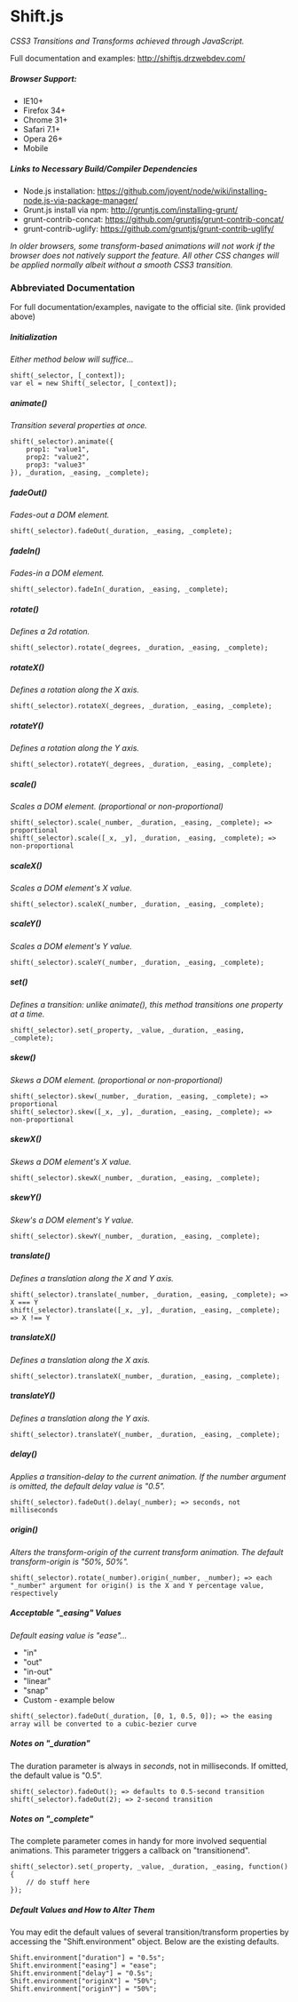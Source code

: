# Shift.js

_CSS3 Transitions and Transforms achieved through JavaScript._

Full documentation and examples: http://shiftjs.drzwebdev.com/

##### Browser Support:

* IE10+
* Firefox 34+
* Chrome 31+
* Safari 7.1+
* Opera 26+
* Mobile

##### Links to Necessary Build/Compiler Dependencies

* Node.js installation: https://github.com/joyent/node/wiki/installing-node.js-via-package-manager/
* Grunt.js install via npm: http://gruntjs.com/installing-grunt/
* grunt-contrib-concat: https://github.com/gruntjs/grunt-contrib-concat/
* grunt-contrib-uglify: https://github.com/gruntjs/grunt-contrib-uglify/

_In older browsers, some transform-based animations will not work if the browser does not natively support the feature. All other CSS changes will be applied normally albeit without a smooth CSS3 transition._

### Abbreviated Documentation

For full documentation/examples, navigate to the official site. (link provided above)

##### Initialization

_Either method below will suffice..._

```
shift(_selector, [_context]);
var el = new Shift(_selector, [_context]);
```

##### animate()

_Transition several properties at once._

```
shift(_selector).animate({
	prop1: "value1",
	prop2: "value2",
	prop3: "value3"
}), _duration, _easing, _complete);
```

##### fadeOut()

_Fades-out a DOM element._

```
shift(_selector).fadeOut(_duration, _easing, _complete);
```

##### fadeIn()

_Fades-in a DOM element._

```
shift(_selector).fadeIn(_duration, _easing, _complete);
```

##### rotate()

_Defines a 2d rotation._

```
shift(_selector).rotate(_degrees, _duration, _easing, _complete);
```

##### rotateX()

_Defines a rotation along the X axis._

```
shift(_selector).rotateX(_degrees, _duration, _easing, _complete);
```

##### rotateY()

_Defines a rotation along the Y axis._

```
shift(_selector).rotateY(_degrees, _duration, _easing, _complete);
```

##### scale()

_Scales a DOM element. (proportional or non-proportional)_

```
shift(_selector).scale(_number, _duration, _easing, _complete); => proportional
shift(_selector).scale([_x, _y], _duration, _easing, _complete); => non-proportional
```

##### scaleX()

_Scales a DOM element's X value._

```
shift(_selector).scaleX(_number, _duration, _easing, _complete);
```

##### scaleY()

_Scales a DOM element's Y value._

```
shift(_selector).scaleY(_number, _duration, _easing, _complete);
```

##### set()

_Defines a transition: unlike animate(), this method transitions one property at a time._

```
shift(_selector).set(_property, _value, _duration, _easing, _complete);
```

##### skew()

_Skews a DOM element. (proportional or non-proportional)_

```
shift(_selector).skew(_number, _duration, _easing, _complete); => proportional
shift(_selector).skew([_x, _y], _duration, _easing, _complete); => non-proportional
```

##### skewX()

_Skews a DOM element's X value._

```
shift(_selector).skewX(_number, _duration, _easing, _complete);
```

##### skewY()

_Skew's a DOM element's Y value._

```
shift(_selector).skewY(_number, _duration, _easing, _complete);
```

##### translate()

_Defines a translation along the X and Y axis._

```
shift(_selector).translate(_number, _duration, _easing, _complete); => X === Y
shift(_selector).translate([_x, _y], _duration, _easing, _complete); => X !== Y
```

##### translateX()

_Defines a translation along the X axis._

```
shift(_selector).translateX(_number, _duration, _easing, _complete);
```

##### translateY()

_Defines a translation along the Y axis._

```
shift(_selector).translateY(_number, _duration, _easing, _complete);
```

##### delay()

_Applies a transition-delay to the current animation. If the number argument is omitted, the default delay value is "0.5"._

```
shift(_selector).fadeOut().delay(_number); => seconds, not milliseconds
```

##### origin()

_Alters the transform-origin of the current transform animation. The default transform-origin is "50%, 50%"._

```
shift(_selector).rotate(_number).origin(_number, _number); => each "_number" argument for origin() is the X and Y percentage value, respectively
```

##### Acceptable "_easing" Values

_Default easing value is "ease"..._

* "in"
* "out"
* "in-out"
* "linear"
* "snap"
* Custom - example below

```
shift(_selector).fadeOut(_duration, [0, 1, 0.5, 0]); => the easing array will be converted to a cubic-bezier curve
```

##### Notes on "_duration"

The duration parameter is always in _seconds_, not in milliseconds. If omitted, the default value is "0.5".

```
shift(_selector).fadeOut(); => defaults to 0.5-second transition
shift(_selector).fadeOut(2); => 2-second transition
```


##### Notes on "_complete"

The complete parameter comes in handy for more involved sequential animations. This parameter triggers a callback on "transitionend".

```
shift(_selector).set(_property, _value, _duration, _easing, function() {
	// do stuff here
});
```

##### Default Values and How to Alter Them

You may edit the default values of several transition/transform properties by accessing the "Shift.environment" object. Below are the existing defaults.

```
Shift.environment["duration"] = "0.5s";
Shift.environment["easing"] = "ease";
Shift.environment["delay"] = "0.5s";
Shift.environment["originX"] = "50%";
Shift.environment["originY"] = "50%";
```
